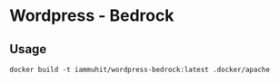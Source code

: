 # Wordpress - Bedrock

## Usage

```command
docker build -t iammuhit/wordpress-bedrock:latest .docker/apache
```
